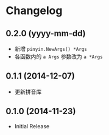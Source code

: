 # Changelog

## 0.2.0 (yyyy-mm-dd)

* 新增 ``pinyin.NewArgs() *Args``
* 各函数内的 ``a Args`` 参数改为 ``a *Args``

## 0.1.1 (2014-12-07)
* 更新拼音库


## 0.1.0 (2014-11-23)
* Initial Release
